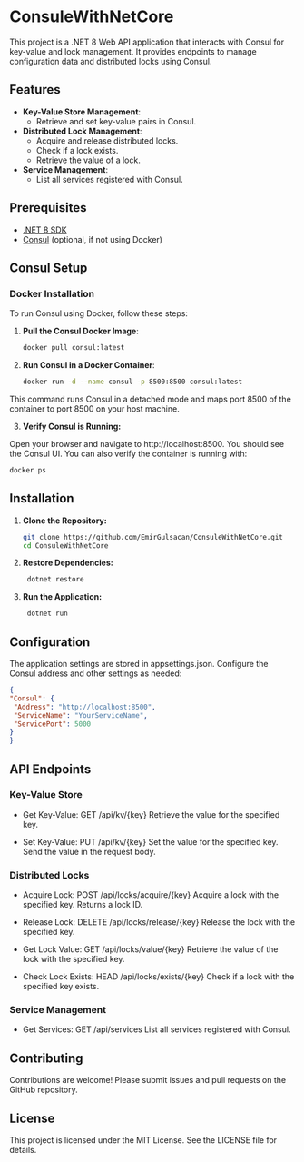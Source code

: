 # ConsuleWithNetCore

This project is a .NET 8 Web API application that interacts with Consul for key-value and lock management. It provides endpoints to manage configuration data and distributed locks using Consul.

## Features

- **Key-Value Store Management**:
  - Retrieve and set key-value pairs in Consul.
- **Distributed Lock Management**:
  - Acquire and release distributed locks.
  - Check if a lock exists.
  - Retrieve the value of a lock.
- **Service Management**:
  - List all services registered with Consul.

## Prerequisites

- [.NET 8 SDK](https://dotnet.microsoft.com/download/dotnet/8.0)
- [Consul](https://www.consul.io/downloads) (optional, if not using Docker)

## Consul Setup

### Docker Installation

To run Consul using Docker, follow these steps:

1. **Pull the Consul Docker Image**:

   ```bash
   docker pull consul:latest

2. **Run Consul in a Docker Container**:

   ```bash
   docker run -d --name consul -p 8500:8500 consul:latest
  This command runs Consul in a detached mode and maps port 8500 of the container to port 8500 on your host machine.

3. **Verify Consul is Running:**

  Open your browser and navigate to http://localhost:8500. You should see the Consul UI.
  You can also verify the container is running with:
  
   ```bash
   docker ps
   ```
## Installation

1. **Clone the Repository:**
   
   ```bash
   git clone https://github.com/EmirGulsacan/ConsuleWithNetCore.git
   cd ConsuleWithNetCore
   ```
    
2. **Restore Dependencies:**

   ```bash
    dotnet restore
   ```
3. **Run the Application:**

    ```bash
     dotnet run
   ```
## Configuration
   The application settings are stored in appsettings.json. Configure the Consul address and other settings as needed:
   ```appsettings.json
   {
  "Consul": {
    "Address": "http://localhost:8500",
    "ServiceName": "YourServiceName",
    "ServicePort": 5000
  }
}
```
## API Endpoints
### Key-Value Store
- Get Key-Value: GET /api/kv/{key}
  Retrieve the value for the specified key.

- Set Key-Value: PUT /api/kv/{key}
  Set the value for the specified key. Send the value in the request body.

### Distributed Locks
- Acquire Lock: POST /api/locks/acquire/{key}
  Acquire a lock with the specified key. Returns a lock ID.

- Release Lock: DELETE /api/locks/release/{key}
  Release the lock with the specified key.

- Get Lock Value: GET /api/locks/value/{key}
  Retrieve the value of the lock with the specified key.

- Check Lock Exists: HEAD /api/locks/exists/{key}
  Check if a lock with the specified key exists.

### Service Management
- Get Services: GET /api/services
 List all services registered with Consul.

## Contributing
Contributions are welcome! Please submit issues and pull requests on the GitHub repository.

## License
This project is licensed under the MIT License. See the LICENSE file for details.

   
